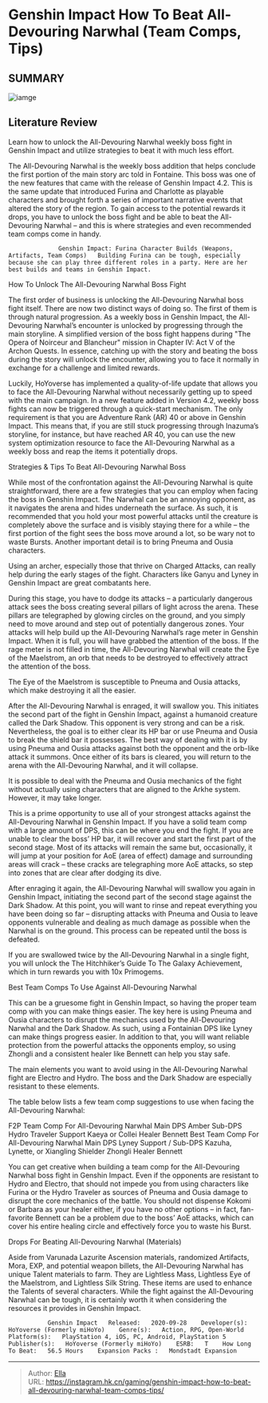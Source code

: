 # Genshin Impact How To Beat All-Devouring Narwhal (Team Comps, Tips)


## SUMMARY 

![iamge](https://static1.srcdn.com/wordpress/wp-content/uploads/2023/11/genshin-impact-how-to-beat-all-devouring-narwhal-team-comps-tips.jpg)

## Literature Review

Learn how to unlock the All-Devouring Narwhal weekly boss fight in Genshin Impact and utilize strategies to beat it with much less effort.





The All-Devouring Narwhal is the weekly boss addition that helps conclude the first portion of the main story arc told in Fontaine. This boss was one of the new features that came with the release of Genshin Impact 4.2. This is the same update that introduced Furina and Charlotte as playable characters and brought forth a series of important narrative events that altered the story of the region. To gain access to the potential rewards it drops, you have to unlock the boss fight and be able to beat the All-Devouring Narwhal – and this is where strategies and even recommended team comps come in handy.




                  Genshin Impact: Furina Character Builds (Weapons, Artifacts, Team Comps)   Building Furina can be tough, especially because she can play three different roles in a party. Here are her best builds and teams in Genshin Impact.   


 How To Unlock The All-Devouring Narwhal Boss Fight 
          

The first order of business is unlocking the All-Devouring Narwhal boss fight itself. There are now two distinct ways of doing so. The first of them is through natural progression. As a weekly boss in Genshin Impact, the All-Devouring Narwhal’s encounter is unlocked by progressing through the main storyline. A simplified version of the boss fight happens during &#34;The Opera of Noirceur and Blancheur&#34; mission in Chapter IV: Act V of the Archon Quests. In essence, catching up with the story and beating the boss during the story will unlock the encounter, allowing you to face it normally in exchange for a challenge and limited rewards.




Luckily, HoYoverse has implemented a quality-of-life update that allows you to face the All-Devouring Narwhal without necessarily getting up to speed with the main campaign. In a new feature added in Version 4.2, weekly boss fights can now be triggered through a quick-start mechanism. The only requirement is that you are Adventure Rank (AR) 40 or above in Genshin Impact. This means that, if you are still stuck progressing through Inazuma’s storyline, for instance, but have reached AR 40, you can use the new system optimization resource to face the All-Devouring Narwhal as a weekly boss and reap the items it potentially drops.



 Strategies &amp; Tips To Beat All-Devouring Narwhal Boss 
          

While most of the confrontation against the All-Devouring Narwhal is quite straightforward, there are a few strategies that you can employ when facing the boss in Genshin Impact. The Narwhal can be an annoying opponent, as it navigates the arena and hides underneath the surface. As such, it is recommended that you hold your most powerful attacks until the creature is completely above the surface and is visibly staying there for a while – the first portion of the fight sees the boss move around a lot, so be wary not to waste Bursts. Another important detail is to bring Pneuma and Ousia characters.






Using an archer, especially those that thrive on Charged Attacks, can really help during the early stages of the fight. Characters like Ganyu and Lyney in Genshin Impact are great combatants here.




During this stage, you have to dodge its attacks – a particularly dangerous attack sees the boss creating several pillars of light across the arena. These pillars are telegraphed by glowing circles on the ground, and you simply need to move around and step out of potentially dangerous zones. Your attacks will help build up the All-Devouring Narwhal’s rage meter in Genshin Impact. When it is full, you will have grabbed the attention of the boss. If the rage meter is not filled in time, the All-Devouring Narwhal will create the Eye of the Maelstrom, an orb that needs to be destroyed to effectively attract the attention of the boss.



The Eye of the Maelstrom is susceptible to Pneuma and Ousia attacks, which make destroying it all the easier.







After the All-Devouring Narwhal is enraged, it will swallow you. This initiates the second part of the fight in Genshin Impact, against a humanoid creature called the Dark Shadow. This opponent is very strong and can be a risk. Nevertheless, the goal is to either clear its HP bar or use Pneuma and Ousia to break the shield bar it possesses. The best way of dealing with it is by using Pneuma and Ousia attacks against both the opponent and the orb-like attack it summons. Once either of its bars is cleared, you will return to the arena with the All-Devouring Narwhal, and it will collapse.



It is possible to deal with the Pneuma and Ousia mechanics of the fight without actually using characters that are aligned to the Arkhe system. However, it may take longer.




This is a prime opportunity to use all of your strongest attacks against the All-Devouring Narwhal in Genshin Impact. If you have a solid team comp with a large amount of DPS, this can be where you end the fight. If you are unable to clear the boss’ HP bar, it will recover and start the first part of the second stage. Most of its attacks will remain the same but, occasionally, it will jump at your position for AoE (area of effect) damage and surrounding areas will crack – these cracks are telegraphing more AoE attacks, so step into zones that are clear after dodging its dive.




After enraging it again, the All-Devouring Narwhal will swallow you again in Genshin Impact, initiating the second part of the second stage against the Dark Shadow. At this point, you will want to rinse and repeat everything you have been doing so far – disrupting attacks with Pneuma and Ousia to leave opponents vulnerable and dealing as much damage as possible when the Narwhal is on the ground. This process can be repeated until the boss is defeated.



If you are swallowed twice by the All-Devouring Narwhal in a single fight, you will unlock the The Hitchhiker’s Guide To The Galaxy Achievement, which in turn rewards you with 10x Primogems.






 Best Team Comps To Use Against All-Devouring Narwhal 
         

This can be a gruesome fight in Genshin Impact, so having the proper team comp with you can make things easier. The key here is using Pneuma and Ousia characters to disrupt the mechanics used by the All-Devouring Narwhal and the Dark Shadow. As such, using a Fontainian DPS like Lyney can make things progress easier. In addition to that, you will want reliable protection from the powerful attacks the opponents employ, so using Zhongli and a consistent healer like Bennett can help you stay safe.






The main elements you want to avoid using in the All-Devouring Narwhal fight are Electro and Hydro. The boss and the Dark Shadow are especially resistant to these elements.




The table below lists a few team comp suggestions to use when facing the All-Devouring Narwhal:

 F2P Team Comp For All-Devouring Narwhal   Main DPS    Amber      Sub-DPS    Hydro Traveler      Support    Kaeya or Collei      Healer    Bennett      Best Team Comp For All-Devouring Narwhal   Main DPS    Lyney      Support / Sub-DPS    Kazuha, Lynette, or Xiangling      Shielder    Zhongli      Healer    Bennett      






You can get creative when building a team comp for the All-Devouring Narwhal boss fight in Genshin Impact. Even if the opponents are resistant to Hydro and Electro, that should not impede you from using characters like Furina or the Hydro Traveler as sources of Pneuma and Ousia damage to disrupt the core mechanics of the battle. You should not dispense Kokomi or Barbara as your healer either, if you have no other options – in fact, fan-favorite Bennett can be a problem due to the boss’ AoE attacks, which can cover his entire healing circle and effectively force you to waste his Burst.



 Drops For Beating All-Devouring Narwhal (Materials) 
          

Aside from Varunada Lazurite Ascension materials, randomized Artifacts, Mora, EXP, and potential weapon billets, the All-Devouring Narwhal has unique Talent materials to farm. They are Lightless Mass, Lightless Eye of the Maelstrom, and Lightless Silk String. These items are used to enhance the Talents of several characters. While the fight against the All-Devouring Narwhal can be tough, it is certainly worth it when considering the resources it provides in Genshin Impact.




               Genshin Impact   Released:   2020-09-28    Developer(s):   HoYoverse (Formerly miHoYo)    Genre(s):   Action, RPG, Open-World    Platform(s):   PlayStation 4, iOS, PC, Android, PlayStation 5    Publisher(s):   HoYoverse (Formerly miHoYo)    ESRB:   T    How Long To Beat:   56.5 Hours    Expansion Packs :   Mondstadt Expansion      

---

> Author: [Ella](https://instagram.hk.cn/)  
> URL: https://instagram.hk.cn/gaming/genshin-impact-how-to-beat-all-devouring-narwhal-team-comps-tips/  

